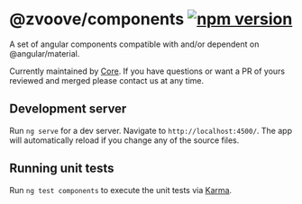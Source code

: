 # @zvoove/components [![npm version](https://img.shields.io/npm/v/@zvoove/components.svg?style=flat)](https://www.npmjs.com/package/@zvoove/components)

A set of angular components compatible with and/or dependent on @angular/material.

Currently maintained by [Core](https://dev.azure.com/zvoove/zvoove%20Core). If you have questions or want a PR of yours reviewed and merged please contact us at any time.

## Development server

Run `ng serve` for a dev server. Navigate to `http://localhost:4500/`. The app will automatically reload if you change any of the source files.

## Running unit tests

Run `ng test components` to execute the unit tests via [Karma](https://karma-runner.github.io).

